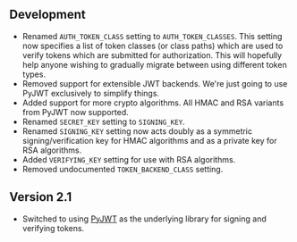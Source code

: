 ## Development

* Renamed `AUTH_TOKEN_CLASS` setting to `AUTH_TOKEN_CLASSES`.  This setting now
  specifies a list of token classes (or class paths) which are used to verify
  tokens which are submitted for authorization.  This will hopefully help
  anyone wishing to gradually migrate between using different token types.
* Removed support for extensible JWT backends.  We're just going to use PyJWT
  exclusively to simplify things.
* Added support for more crypto algorithms.  All HMAC and RSA variants from
  PyJWT now supported.
* Renamed `SECRET_KEY` setting to `SIGNING_KEY`.
* Renamed `SIGNING_KEY` setting now acts doubly as a symmetric
  signing/verification key for HMAC algorithms and as a private key for RSA
  algorithms.
* Added `VERIFYING_KEY` setting for use with RSA algorithms.
* Removed undocumented `TOKEN_BACKEND_CLASS` setting.

## Version 2.1

* Switched to using [PyJWT](https://github.com/jpadilla/pyjwt) as the
  underlying library for signing and verifying tokens.
